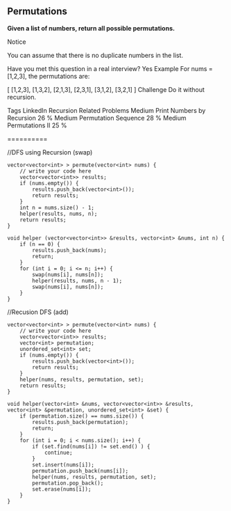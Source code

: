 ## Permutations ##

**Given a list of numbers, return all possible permutations.**

Notice

You can assume that there is no duplicate numbers in the list.

Have you met this question in a real interview? Yes
Example
For nums = [1,2,3], the permutations are:

[
[1,2,3],
[1,3,2],
[2,1,3],
[2,3,1],
[3,1,2],
[3,2,1]
]
Challenge 
Do it without recursion.

Tags 
LinkedIn Recursion
Related Problems 
Medium Print Numbers by Recursion 26 %
Medium Permutation Sequence 28 %
Medium Permutations II 25 %

==========

//DFS using Recursion (swap)

	vector<vector<int> > permute(vector<int> nums) {
	    // write your code here
	    vector<vector<int>> results;
	    if (nums.empty()) {
	        results.push_back(vector<int>());
	        return results;
	    }
	    int n = nums.size() - 1;
	    helper(results, nums, n);
	    return results;
	}

	void helper (vector<vector<int>> &results, vector<int> &nums, int n) {
	    if (n == 0) {
	        results.push_back(nums);
	        return;
	    }
	    for (int i = 0; i <= n; i++) {
	        swap(nums[i], nums[n]);
	        helper(results, nums, n - 1);
	        swap(nums[i], nums[n]);
	    }
	}

//Recusion DFS (add)

	vector<vector<int> > permute(vector<int> nums) {
	    // write your code here
	    vector<vector<int>> results;
	    vector<int> permutation;
	    unordered_set<int> set;
	    if (nums.empty()) {
	        results.push_back(vector<int>());
	        return results;
	    }
	    helper(nums, results, permutation, set);
	    return results;
	}

	void helper(vector<int> &nums, vector<vector<int>> &results, vector<int> &permutation, unordered_set<int> &set) {
	    if (permutation.size() == nums.size()) {
	        results.push_back(permutation);
	        return;
	    }
	    for (int i = 0; i < nums.size(); i++) {
	        if (set.find(nums[i]) != set.end() ) {
	            continue;
	        }
	        set.insert(nums[i]);
	        permutation.push_back(nums[i]);
	        helper(nums, results, permutation, set);
	        permutation.pop_back();
	        set.erase(nums[i]);
	    }
	}